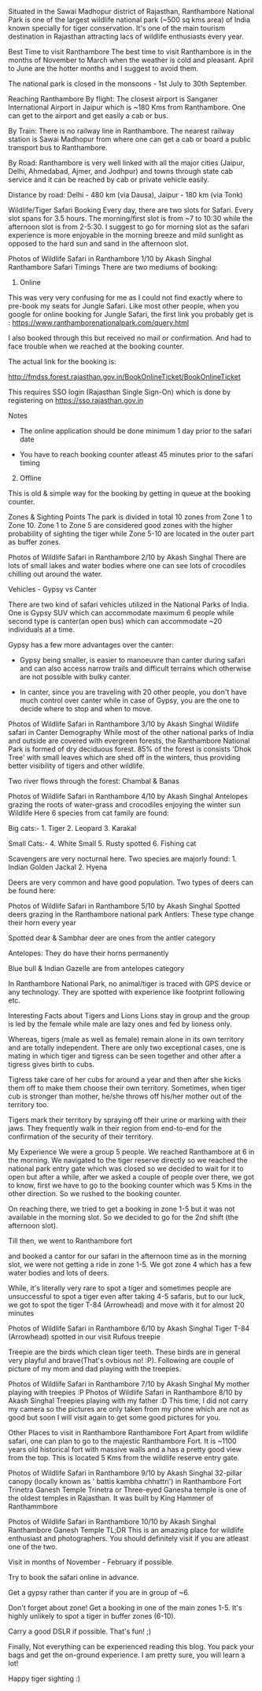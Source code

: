 Situated in the Sawai Madhopur district of Rajasthan, Ranthambore National Park is one of the largest wildlife national park (~500 sq kms area) of India known specially for tiger conservation. It's one of the main tourism destination in Rajasthan attracting lacs of wildlife enthusiasts every year.

Best Time to visit Ranthambore
The best time to visit Ranthambore is in the months of November to March when the weather is cold and pleasant. April to June are the hotter months and I suggest to avoid them.

The national park is closed in the monsoons - 1st July to 30th September.

Reaching Ranthambore
By flight: The closest airport is Sanganer International Airport in Jaipur which is ~180 Kms from Ranthambore. One can get to the airport and get easily a cab or bus.

By Train: There is no railway line in Ranthambore. The nearest railway station is Sawai Madhopur from where one can get a cab or board a public transport bus to Ranthambore.

By Road: Ranthambore is very well linked with all the major cities (Jaipur, Delhi, Ahmedabad, Ajmer, and Jodhpur) and towns through state cab service and it can be reached by cab or private vehicle easily.

Distance by road: Delhi - 480 km (via Dausa), Jaipur - 180 km (via Tonk)

Wildlife/Tiger Safari Booking
Every day, there are two slots for Safari. Every slot spans for 3.5 hours. The morning/first slot is from ~7 to 10:30 while the afternoon slot is from 2-5:30. I suggest to go for morning slot as the safari experience is more enjoyable in the morning breeze and mild sunlight as opposed to the hard sun and sand in the afternoon slot.

Photos of Wildlife Safari in Ranthambore 1/10 by Akash Singhal
Ranthambore Safari Timings
There are two mediums of booking:

1. Online

This was very very confusing for me as I could not find exactly where to pre-book my seats for Jungle Safari. Like most other people, when you google for online booking for Jungle Safari, the first link you probably get is : https://www.ranthamborenationalpark.com/query.html

I also booked through this but received no mail or confirmation. And had to face trouble when we reached at the booking counter.

The actual link for the booking is:

http://fmdss.forest.rajasthan.gov.in/BookOnlineTicket/BookOnlineTicket

This requires SSO login (Rajasthan Single Sign-On) which is done by registering on https://sso.rajasthan.gov.in

Notes
- The online application should be done minimum 1 day prior to the safari date

- You have to reach booking counter atleast 45 minutes prior to the safari timing

2. Offline

This is old & simple way for the booking by getting in queue at the booking counter.

Zones & Sighting Points
The park is divided in total 10 zones from Zone 1 to Zone 10. Zone 1 to Zone 5 are considered good zones with the higher probability of sighting the tiger while Zone 5-10 are located in the outer part as buffer zones.

Photos of Wildlife Safari in Ranthambore 2/10 by Akash Singhal
There are lots of small lakes and water bodies where one can see lots of crocodiles chilling out around the water.

Vehicles - Gypsy vs Canter

There are two kind of safari vehicles utilized in the National Parks of India. One is Gypsy SUV which can accommodate maximum 6 people while second type is canter(an open bus) which can accommodate ~20 individuals at a time.

Gypsy has a few more advantages over the canter:

- Gypsy being smaller, is easier to manoeuvre than canter during safari and can also access narrow trails and difficult terrains which otherwise are not possible with bulky canter.

- In canter, since you are traveling with 20 other people, you don't have much control over canter while in case of Gypsy, you are the one to decide where to stop and when to move.

Photos of Wildlife Safari in Ranthambore 3/10 by Akash Singhal
Wildlife safari in Canter
Demography
While most of the other national parks of India and outside are covered with evergreen forests, the Ranthambore National Park is formed of dry deciduous forest. 85% of the forest is consists 'Dhok Tree' with small leaves which are shed off in the winters, thus providing better visibility of tigers and other wildlife.

Two river flows through the forest: Chambal & Banas

Photos of Wildlife Safari in Ranthambore 4/10 by Akash Singhal
Antelopes grazing the roots of water-grass and crocodiles enjoying the winter sun
Wildlife
Here 6 species from cat family are found:

Big cats:- 1. Tiger 2. Leopard 3. Karakal

Small Cats:- 4. White Small 5. Rusty spotted 6. Fishing cat

Scavengers are very nocturnal here. Two species are majorly found: 1. Indian Golden Jackal 2. Hyena

Deers are very common and have good population. Two types of deers can be found here:

Photos of Wildlife Safari in Ranthambore 5/10 by Akash Singhal
Spotted deers grazing in the Ranthambore national park
Antlers: These type change their horn every year

Spotted dear & Sambhar deer are ones from the antler category

Antelopes: They do have their horns permanently

Blue bull & Indian Gazelle are from antelopes category

In Ranthambore National Park, no animal/tiger is traced with GPS device or any technology. They are spotted with experience like footprint following etc.

Interesting Facts about Tigers and Lions
Lions stay in group and the group is led by the female while male are lazy ones and fed by lioness only.

Whereas, tigers (male as well as female) remain alone in its own territory and are totally independent. There are only two exceptional cases, one is mating in which tiger and tigress can be seen together and other after a tigress gives birth to cubs.

Tigress take care of her cubs for around a year and then after she kicks them off to make them choose their own territory. Sometimes, when tiger cub is stronger than mother, he/she throws off his/her mother out of the territory too.

Tigers mark their territory by spraying off their urine or marking with their jaws. They frequently walk in their region from end-to-end for the confirmation of the security of their territory.

My Experience
We were a group 5 people. We reached Ranthambore at 6 in the morning. We navigated to the tiger reserve directly so we reached the national park entry gate which was closed so we decided to wait for it to open but after a while, after we asked a couple of people over there, we got to know, first we have to go to the booking counter which was 5 Kms in the other direction. So we rushed to the booking counter.

On reaching there, we tried to get a booking in zone 1-5 but it was not available in the morning slot. So we decided to go for the 2nd shift (the afternoon slot).

Till then, we went to Ranthambore fort

and booked a cantor for our safari in the afternoon time as in the morning slot, we were not getting a ride in zone 1-5. We got zone 4 which has a few water bodies and lots of deers.

While, it's literally very rare to spot a tiger and sometimes people are unsuccessful to spot a tiger even after taking 4-5 safaris, but to our luck, we got to spot the tiger T-84 (Arrowhead) and move with it for almost 20 minutes

Photos of Wildlife Safari in Ranthambore 6/10 by Akash Singhal
Tiger T-84 (Arrowhead) spotted in our visit
Rufous treepie

Treepie are the birds which clean tiger teeth. These birds are in general very playful and brave(That's ovbious no! :P). Following are couple of picture of my mom and dad playing with the treepies.

Photos of Wildlife Safari in Ranthambore 7/10 by Akash Singhal
My mother playing with treepies :P
Photos of Wildlife Safari in Ranthambore 8/10 by Akash Singhal
Treepies playing with my father :D
This time, I did not carry my camera so the pictures are only taken from my phone which are not as good but soon I will visit again to get some good pictures for you.

Other Places to visit in Ranthambore
Ranthambore Fort
Apart from wildlife safari, one can plan to go to the majestic Ranthambore Fort. It is ~1100 years old historical fort with massive walls and a has a pretty good view from the top. This is located 5 Kms from the wildlife reserve entry gate.

Photos of Wildlife Safari in Ranthambore 9/10 by Akash Singhal
32-pillar canopy (locally known as ' battis kambha chhattri') in Ranthambore Fort
Trinetra Ganesh Temple
Trinetra or Three-eyed Ganesha temple is one of the oldest temples in Rajasthan. It was built by King Hammer of Ranthammbore

Photos of Wildlife Safari in Ranthambore 10/10 by Akash Singhal
Ranthambore Ganesh Temple
TL;DR
This is an amazing place for wildlife enthusiast and photographers. You should definitely visit if you are atleast one of the two.

Visit in months of November - February if possible.

Try to book the safari online in advance.

Get a gypsy rather than canter if you are in group of ~6.

Don't forget about zone! Get a booking in one of the main zones 1-5. It's highly unlikely to spot a tiger in buffer zones (6-10).

Carry a good DSLR if possible. That's fun! ;)

Finally, Not everything can be experienced reading this blog. You pack your bags and get the on-ground experience. I am pretty sure, you will learn a lot!

Happy tiger sighting :)
